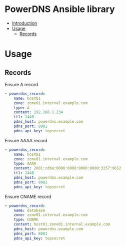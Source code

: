 PowerDNS Ansible library
==========
- [Introduction](#introduction)
- [Usage](#usage)
  - [Records](#records)

# Usage

## Records

Ensure A record
```yaml
- powerdns_record:
    name: host01
    zone: zone01.internal.example.com
    type: A
    content: 192.168.1.234
    ttl: 1440
    pdns_host: powerdns.example.com
    pdns_port: 8081
    pdns_api_key: topsecret
```

Ensure AAAA record
```yaml
- powerdns_record:
    name: host01
    zone: zone01.internal.example.com
    type: AAAA
    content: 2001:cdba:0000:0000:0000:0000:3257:9652
    ttl: 1440
    pdns_host: powerdns.example.com
    pdns_port: 8081
    pdns_api_key: topsecret
```

Ensure CNAME record
```yaml
- powerdns_record:
    name: database
    zone: zone01.internal.example.com
    type: CNAME
    content: host01.zone01.internal.example.com
    pdns_host: powerdns.example.com
    pdns_port: 8081
    pdns_api_key: topsecret
```
